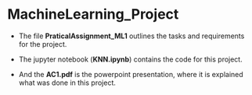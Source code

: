 # MachineLearning_Project

- The file **PraticalAssignment_ML1** outlines the tasks and requirements for the project.

- The jupyter notebook (**KNN.ipynb**) contains the code for this project.

- And the **AC1.pdf** is the powerpoint presentation, where it is explained what was done in this project.
